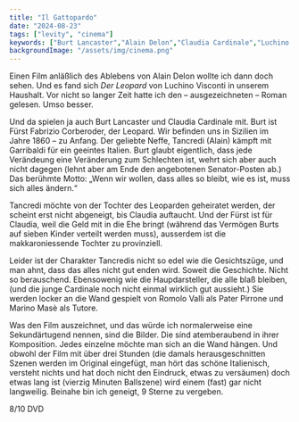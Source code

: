 ```yaml
---
title: "Il Gattopardo"
date: "2024-08-23"
tags: ["levity", "cinema"]
keywords: ["Burt Lancaster","Alain Delon","Claudia Cardinale","Luchino Visconti","Romolo Valli"," Marino Masè"]
backgroundImage: "/assets/img/cinema.png"
---
```

Einen Film anläßlich des Ablebens von Alain Delon wollte ich dann doch sehen. Und es fand sich <i>Der Leopard</i> von Luchino Visconti in unserem Haushalt. Vor nicht so langer Zeit hatte ich den – ausgezeichneten – Roman gelesen. Umso besser.

Und da spielen ja auch Burt Lancaster und Claudia Cardinale mit. Burt ist Fürst Fabrizio Corberoder, der Leopard. Wir befinden uns in Sizilien im Jahre 1860 – zu Anfang. Der geliebte Neffe, Tancredi (Alain) kämpft mit Garribaldi für ein geeintes Italien. Burt glaubt eigentlich, dass jede Verändeung eine Veränderung zum Schlechten ist, wehrt sich aber auch nicht dagegen (lehnt aber am Ende den angebotenen Senator-Posten ab.) Das berühmte Motto: „Wenn wir wollen, dass alles so bleibt, wie es ist, muss sich alles ändern.“

Tancredi möchte von der Tochter des Leoparden geheiratet werden, der scheint erst nicht abgeneigt, bis Claudia auftaucht. Und der Fürst ist für Claudia, weil die Geld mit in die Ehe bringt (während das Vermögen Burts auf sieben Kinder verteilt werden muss), ausserdem ist die makkaroniessende Tochter zu provinziell.

Leider ist der Charakter Tancredis nicht so edel wie die Gesichtszüge, und man ahnt, dass das alles nicht gut enden wird. Soweit die Geschichte. Nicht so berauschend. Ebensowenig wie die Haupdarsteller, die alle blaß bleiben, (und die junge Cardinale noch nicht einmal wirklich gut aussieht.) Sie werden locker an die Wand gespielt von Romolo Valli als Pater Pirrone und Marino Masè als Tutore.

Was den Film auszeichnet, und das würde ich normalerweise eine Sekundärtugend nennen, sind die Bilder. Die sind atemberaubend in ihrer Komposition. Jedes einzelne möchte man sich an die Wand hängen. Und obwohl der Film mit über drei Stunden (die damals herausgeschnitten Szenen werden im Original eingefügt, man hört das schöne Italienisch, versteht nichts und hat doch nicht den Eindruck, etwas zu versäumen) doch etwas lang ist (vierzig Minuten Ballszene) wird einem (fast) gar nicht langweilig. Beinahe bin ich geneigt, 9 Sterne zu vergeben.

8/10 DVD